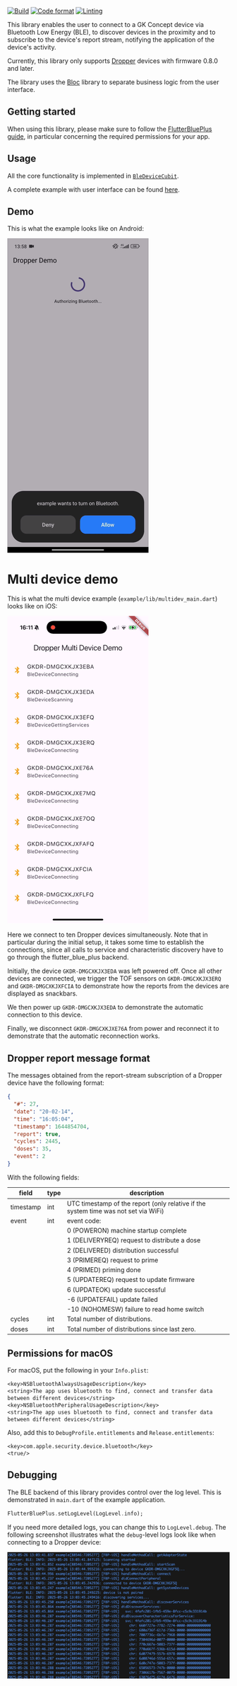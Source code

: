 [![Build](https://github.com/GK-Concept/gk_ble_device_flutter/actions/workflows/build.yml/badge.svg)](https://github.com/GK-Concept/gk_ble_device_flutter/actions/workflows/build.yml)
[![Code format](https://github.com/GK-Concept/gk_ble_device_flutter/actions/workflows/codeformat.yml/badge.svg)](https://github.com/GK-Concept/gk_ble_device_flutter/actions/workflows/codeformat.yml)
[![Linting](https://github.com/GK-Concept/gk_ble_device_flutter/actions/workflows/linting.yml/badge.svg)](https://github.com/GK-Concept/gk_ble_device_flutter/actions/workflows/linting.yml)

This library enables the user to connect to a GK Concept device via Bluetooth Low
Energy (BLE), to discover devices in the proximity and to subscribe to the device's
report stream, notifying the application of the device's activity.

Currently, this library only supports [Dropper](https://www.gkconcept.co/dropper/)
devices with firmware 0.8.0 and later.

The library uses the [Bloc](https://bloclibrary.dev/) library to separate business
logic from the user interface.

## Getting started

When using this library, please make sure to follow the
[FlutterBluePlus guide](https://pub.dev/packages/flutter_blue_plus#getting-started),
in particular concerning the required permissions for your app.

## Usage

All the core functionality is implemented in
[`BleDeviceCubit`](https://pub.dev/documentation/gk_ble_device_flutter/latest/ble_device_cubit/BleDeviceCubit-class.html).

A complete example with user interface can be found
[here](https://github.com/GK-Concept/gk_ble_device_flutter/blob/main/example/lib/main.dart).

## Demo

This is what the example looks like on Android:

![](https://github.com/GK-Concept/gk_ble_device_flutter/raw/main/img/demo.gif)

# Multi device demo

This is what the multi device example (`example/lib/multidev_main.dart`) looks like on iOS:

![](https://github.com/GK-Concept/gk_ble_device_flutter/raw/main/img/multidev_demo.gif)

Here we connect to ten Dropper devices simultaneously. Note that in particular during the
initial setup, it takes some time to establish the connections, since all calls to service
and characteristic discovery have to go through the flutter_blue_plus backend.

Initially, the device `GKDR-DMGCXKJX3EDA` was left powered off. Once all other
devices are connected, we trigger the TOF sensors on `GKDR-DMGCXKJX3ERQ` and `GKDR-DMGCXKJXFCIA`
to demonstrate how the reports from the devices are displayed as snackbars.

We then power up `GKDR-DMGCXKJX3EDA` to demonstrate the automatic connection to this device.

Finally, we disconnect `GKDR-DMGCXKJXE76A` from power and reconnect it to demonstrate that
the automatic reconnection works.

## Dropper report message format

The messages obtained from the report-stream subscription of a Dropper device have
the following format:

```json
{
  "#": 27,
  "date": "20-02-14",
  "time": "16:05:04",
  "timestamp": 1644854704,
  "report": true,
  "cycles": 2445,
  "doses": 35,
  "event": 2
}
```

With the following fields:

| field  | type | description
|--------|------|------------
| timestamp | int | UTC timestamp of the report (only relative if the system time was not set via WiFi)
| event  | int  | event code:
|        |      | 0 	(POWERON)		machine startup complete
|        |      | 1 	(DELIVERYREQ)	request to distribute a dose
|        |      | 2		(DELIVERED)		distribution successful
|        |      | 3		(PRIMEREQ)		request to prime
|        |      | 4		(PRIMED) 		priming done
|        |      | 5		(UPDATEREQ)		request to update firmware
|        |      | 6		(UPDATEOK)		update successful
|        |      | -6	(UPDATEFAIL) 	update failed
|        |      | -10	(NOHOMESW)		failure to read home switch
cycles | int  | Total number of distributions.
doses  | int  | Total number of distributions since last zero.

## Permissions for macOS

For macOS, put the following in your `Info.plist`:

```
<key>NSBluetoothAlwaysUsageDescription</key>
<string>The app uses bluetooth to find, connect and transfer data between different devices</string>
<key>NSBluetoothPeripheralUsageDescription</key>
<string>The app uses bluetooth to find, connect and transfer data between different devices</string>
```

Also, add this to `DebugProfile.entitlements` and `Release.entitlements`:

```
<key>com.apple.security.device.bluetooth</key>
<true/>
```

## Debugging

The BLE backend of this library provides control over the log level. This is
demonstrated in `main.dart` of the example application.

```dart
FlutterBluePlus.setLogLevel(LogLevel.info);
```

If you need more detailed logs, you can change this to `LogLevel.debug`. The
following screenshot illustrates what the `debug`-level logs look like when
connecting to a Dropper device:

![](img/debug-screenshot.png)
